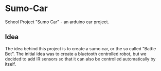 # Sumo-Car
School Project "Sumo Car" - an arduino car project.

## Idea
The idea behind this project is to create a sumo car, or the so called "Battle Bot".
The initial idea was to create a bluetooth controlled robot, but we decided to add IR sensors so that it can also be controlled automatically by itself.
